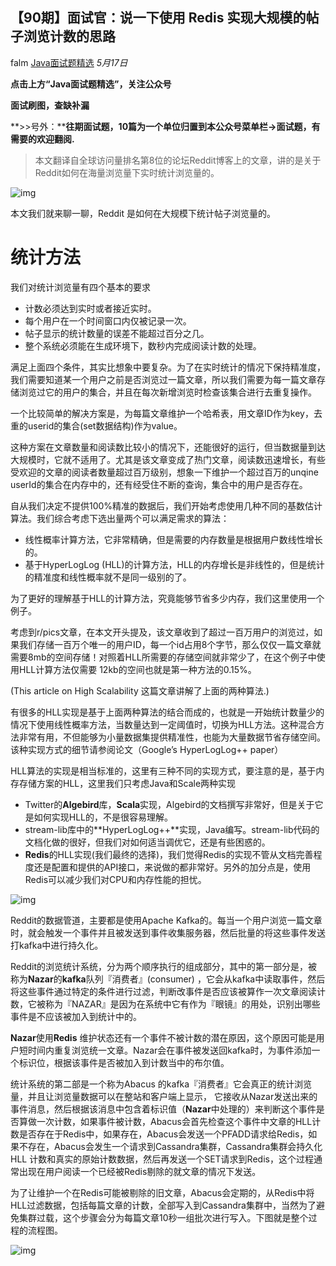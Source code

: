 ## 【90期】面试官：说一下使用 Redis 实现大规模的帖子浏览计数的思路

falm [Java面试题精选](javascript:void(0);) *5月17日*

**点击上方“Java面试题精选”，关注公众号**

**面试刷图，查缺补漏**

**>>号外：****往期面试题，10篇为一个单位归置到本公众号菜单栏->面试题，有需要的欢迎翻阅.**

> 本文翻译自全球访问量排名第8位的论坛Reddit博客上的文章，讲的是关于Reddit如何在海量浏览量下实时统计浏览量的。

![img](https://mmbiz.qpic.cn/mmbiz/8KKrHK5ic6XBKMELrFL6QVsO242OdPanAcUObqf4EiaXEE6lricAlugrybBa5om3c6Liaz9PkRGCXJ8mwxPhkyBvOg/640?wx_fmt=other&tp=webp&wxfrom=5&wx_lazy=1&wx_co=1)

本文我们就来聊一聊，Reddit 是如何在大规模下统计帖子浏览量的。

# 统计方法

我们对统计浏览量有四个基本的要求

- 计数必须达到实时或者接近实时。
- 每个用户在一个时间窗口内仅被记录一次。
- 帖子显示的统计数量的误差不能超过百分之几。
- 整个系统必须能在生成环境下，数秒内完成阅读计数的处理。

满足上面四个条件，其实比想象中要复杂。为了在实时统计的情况下保持精准度，我们需要知道某一个用户之前是否浏览过一篇文章，所以我们需要为每一篇文章存储浏览过它的用户的集合，并且在每次新增浏览时检查该集合进行去重复操作。

一个比较简单的解决方案是，为每篇文章维护一个哈希表，用文章ID作为key，去重的userid的集合(set数据结构)作为value。

这种方案在文章数量和阅读数比较小的情况下，还能很好的运行，但当数据量到达大规模时，它就不适用了。尤其是该文章变成了热门文章，阅读数迅速增长，有些受欢迎的文章的阅读者数量超过百万级别，想象一下维护一个超过百万的unqine userId的集合在内存中的，还有经受住不断的查询，集合中的用户是否存在。

自从我们决定不提供100%精准的数据后，我们开始考虑使用几种不同的基数估计算法。我们综合考虑下选出量两个可以满足需求的算法：

- 线性概率计算方法，它非常精确，但是需要的内存数量是根据用户数线性增长的。
- 基于HyperLogLog (HLL)的计算方法，HLL的内存增长是非线性的，但是统计的精准度和线性概率就不是同一级别的了。

为了更好的理解基于HLL的计算方法，究竟能够节省多少内存，我们这里使用一个例子。

考虑到r/pics文章，在本文开头提及，该文章收到了超过一百万用户的浏览过，如果我们存储一百万个唯一的用户ID，每一个id占用8个字节，那么仅仅一篇文章就需要8mb的空间存储！对照着HLL所需要的存储空间就非常少了，在这个例子中使用HLL计算方法仅需要 12kb的空间也就是第一种方法的0.15%。

(This article on High Scalability 这篇文章讲解了上面的两种算法.)

有很多的HLL实现是基于上面两种算法的结合而成的，也就是一开始统计数量少的情况下使用线性概率方法，当数量达到一定阈值时，切换为HLL方法。这种混合方法非常有用，不但能够为小量数据集提供精准性，也能为大量数据节省存储空间。该种实现方式的细节请参阅论文（Google’s HyperLogLog++ paper）

HLL算法的实现是相当标准的，这里有三种不同的实现方式，要注意的是，基于内存存储方案的HLL，这里我们只考虑Java和Scale两种实现

- Twitter的**Algebird**库，**Scala**实现，Algebird的文档撰写非常好，但是关于它是如何实现HLL的，不是很容易理解。
- stream-lib库中的**HyperLogLog++**实现，Java编写。stream-lib代码的文档化做的很好，但我们对如何适当调优它，还是有些困惑的。
- **Redis**的HLL实现(我们最终的选择)，我们觉得Redis的实现不管从文档完善程度还是配置和提供的API接口，来说做的都非常好。另外的加分点是，使用Redis可以减少我们对CPU和内存性能的担忧。





![img](https://mmbiz.qpic.cn/mmbiz/8KKrHK5ic6XBKMELrFL6QVsO242OdPanAZV19rRhtF5A7iaZMcKiaqe0X1d360LoR2AEaj3XDY7icRXk1mxzWsRh1A/640?wx_fmt=other&tp=webp&wxfrom=5&wx_lazy=1&wx_co=1)





Reddit的数据管道，主要都是使用Apache Kafka的。每当一个用户浏览一篇文章时，就会触发一个事件并且被发送到事件收集服务器，然后批量的将这些事件发送打kafka中进行持久化。

Reddit的浏览统计系统，分为两个顺序执行的组成部分，其中的第一部分是，被称为**Nazar**的**kafka**队列『消费者』(consumer) ，它会从kafka中读取事件，然后将这些事件通过特定的条件进行过滤，判断改事件是否应该被算作一次文章阅读计数，它被称为『NAZAR』是因为在系统中它有作为『眼镜』的用处，识别出哪些事件是不应该被加入到统计中的。

**Nazar**使用**Redis** 维护状态还有一个事件不被计数的潜在原因，这个原因可能是用户短时间内重复浏览统一文章。Nazar会在事件被发送回kafka时，为事件添加一个标识位，根据该事件是否被加入到计数当中的布尔值。

统计系统的第二部是一个称为Abacus 的kafka『消费者』它会真正的统计浏览量，并且让浏览量数据可以在整站和客户端上显示， 它接收从Nazar发送出来的事件消息，然后根据该消息中包含着标识值（**Nazar**中处理的）来判断这个事件是否算做一次计数，如果事件被计数，Abacus会首先检查这个事件中文章的HLL计数是否存在于Redis中，如果存在，Abacus会发送一个PFADD请求给Redis，如果不存在，Abacus会发生一个请求到Cassandra集群，Cassandra集群会持久化HLL 计数和真实的原始计数数据，然后再发送一个SET请求到Redis，这个过程通常出现在用户阅读一个已经被Redis剔除的就文章的情况下发送。

为了让维护一个在Redis可能被剔除的旧文章，Abacus会定期的，从Redis中将HLL过滤数据，包括每篇文章的计数，全部写入到Cassandra集群中，当然为了避免集群过载，这个步骤会分为每篇文章10秒一组批次进行写入。下图就是整个过程的流程图。



![img](https://mmbiz.qpic.cn/mmbiz/8KKrHK5ic6XBKMELrFL6QVsO242OdPanAnksLIfqzI8IZQvryZvXoaYYIdG9B1WX3UCfG234rqr0Sg8cHDPhWuQ/640?wx_fmt=other&tp=webp&wxfrom=5&wx_lazy=1&wx_co=1)
